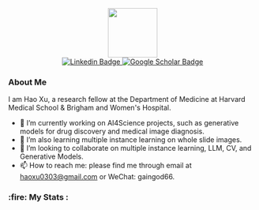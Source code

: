 <div id="header" align="center">
  <img src="https://media.giphy.com/media/M9gbBd9nbDrOTu1Mqx/giphy.gif" width="100"/>
</div>

<div id="badges" align="center">
  <a href="https://www.linkedin.com/in/hao-xu-62bb11169/" target="_blank">
    <img src="https://img.shields.io/badge/LinkedIn-blue?style=for-the-badge&logo=linkedin&logoColor=white" alt="Linkedin Badge"/>
  </a>
  <a href="https://scholar.google.com/citations?user=tcYaFAcAAAAJ&hl=en" target="_blank">
    <img src="https://img.shields.io/badge/Google%20Scholar-red?style=for-the-badge&logo=google-scholar&logoColor=white" alt="Google Scholar Badge"/>
  </a>
</div>

<div id="profile" align="center">
  <img src="https://komarev.com/ghpvc/?username=GainGod-Xu&style=flat-square&color=blue" alt=""
</div>

<div align="left">
  <h3>About Me</h3>
  <p>
    I am Hao Xu, a research fellow at the Department of Medicine at Harvard Medical School & Brigham and Women's Hospital.
  </p>
  <ul>
    <li>🔭 I’m currently working on AI4Science projects, such as generative models for drug discovery and medical image diagnosis.</li>
    <li>🌱 I’m also learning multiple instance learning on whole slide images.</li>
    <li>👯 I’m looking to collaborate on multiple instance learning, LLM, CV, and Generative Models.</li>
    <li>📫 How to reach me: please find me through email at <a href="mailto:haoxu0303@gmail.com">haoxu0303@gmail.com</a> or WeChat: gaingod66.</li>
  </ul>
  <h3>:fire: My Stats :</h3>
  <div id="profile" align="center">
  <img src="https://github-readme-streak-stats.herokuapp.com/?user=GainGod-Xu" alt=""
  [![Top Langs](https://github-readme-stats.vercel.app/api/top-langs/?username=GainGod-Xu&layout=compact&theme=vision-friendly-dark)]
  </div>

  
</div>



